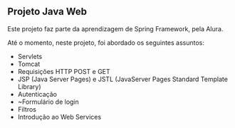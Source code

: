 ## Projeto Java Web

Este projeto faz parte da aprendizagem de Spring Framework, pela Alura.

Até o momento, neste projeto, foi abordado os seguintes assuntos:

- Servlets
- Tomcat
- Requisições HTTP POST e GET
- JSP (Java Server Pages) e JSTL (JavaServer Pages Standard Template Library)
- Autenticação
- ~Formulário de login
- Filtros
- Introdução ao Web Services